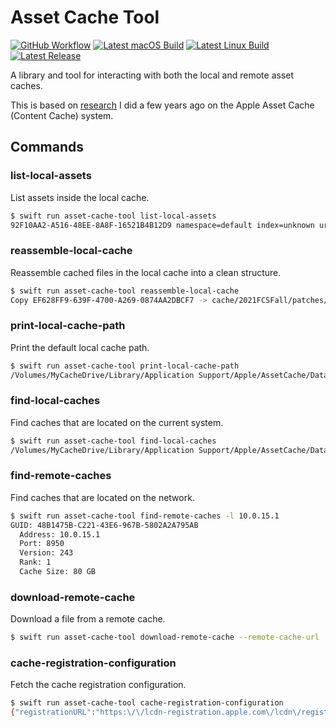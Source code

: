 # Asset Cache Tool

[![GitHub Workflow](https://github.com/kendfinger/asset-cache-tool/actions/workflows/macos.yml/badge.svg)](https://github.com/kendfinger/asset-cache-tool/actions/workflows/macos.yml)
[![Latest macOS Build](https://shields.io/badge/download-macOS%20nightly-blue)](https://nightly.link/kendfinger/asset-cache-tool/workflows/macos/main/asset-cache-tool.zip)
[![Latest Linux Build](https://shields.io/badge/download-Linux%20nightly-blue)](https://nightly.link/kendfinger/asset-cache-tool/workflows/linux/main/asset-cache-tool.zip)
[![Latest Release](https://shields.io/github/v/release/kendfinger/asset-cache-tool?display_name=tag&sort=semver)](https://github.com/kendfinger/asset-cache-tool/releases/latest)

A library and tool for interacting with both the local and remote asset caches.

This is based on [research](https://github.com/kendfinger/AppleCache) I did a few years ago on the Apple Asset Cache (Content Cache) system.

## Commands

### list-local-assets

List assets inside the local cache.

```bash
$ swift run asset-cache-tool list-local-assets
92F10AA2-A516-48EE-8A8F-16521B4B12D9 namespace=default index=unknown uri=/ios10.0/031-96898-20170613-6B3C72AA-4FA3-11E7-8777-44F3D6EEE68A/com_apple_MobileAsset_MediaSupport/a6741b0690cf20ecf4600b2249df9accf6e00690.zip
```

### reassemble-local-cache

Reassemble cached files in the local cache into a clean structure.

```bash
$ swift run asset-cache-tool reassemble-local-cache
Copy EF628FF9-639F-4700-A269-0874AA2DBCF7 -> cache/2021FCSFall/patches/002-21830/64B33144-0546-426F-9AC1-A032B2A934E0/com_apple_MobileAsset_SoftwareUpdate/a0dcd05ecac842606be647f9627bf5b1c5a7fdae.zip
```

### print-local-cache-path

Print the default local cache path.

```bash
$ swift run asset-cache-tool print-local-cache-path
/Volumes/MyCacheDrive/Library/Application Support/Apple/AssetCache/Data
```

### find-local-caches

Find caches that are located on the current system.

```bash
$ swift run asset-cache-tool find-local-caches
/Volumes/MyCacheDrive/Library/Application Support/Apple/AssetCache/Data
```

### find-remote-caches

Find caches that are located on the network.

```bash
$ swift run asset-cache-tool find-remote-caches -l 10.0.15.1
GUID: 48B1475B-C221-43E6-967B-5802A2A795AB
  Address: 10.0.15.1
  Port: 8950
  Version: 243
  Rank: 1
  Cache Size: 80 GB
```

### download-remote-cache

Download a file from a remote cache.

```bash
$ swift run asset-cache-tool download-remote-cache --remote-cache-url 'http://10.0.15.1:8950' 'https://appldnld.apple.com/myfile.zip' 'myfile.zip'
```

### cache-registration-configuration

Fetch the cache registration configuration.

```bash
$ swift run asset-cache-tool cache-registration-configuration
{"registrationURL":"https:\/\/lcdn-registration.apple.com\/lcdn\/register","certificateURL":"https:\/\/lcdn-registration.apple.com\/resource\/cert.cer","allowListedHosts":["swcdn.apple.com:80","swcdn.apple.com:443","validation.isu.apple.com:80","validation.isu.apple.com:443","appldnld.apple.com:80","oscdn.apple.com:80","oscdn.apple.com:443","swdist.apple.com:443","swdownload.apple.com:80","swdownload.apple.com:443","audiocontentdownload.apple.com:80","audiocontentdownload.apple.com:443","deimos.apple.com:80","deimos3.apple.com:80","basejumper.apple.com:80","basejumper.apple.com:443","playgrounds-assets-cdn.apple.com:443","playgrounds-cdn.apple.com:443","updates.cdn-apple.com:443","updates-http.cdn-apple.com:80","sylvan.apple.com:80","sylvan.apple.com:443","devimages-cdn.apple.com:80","devimages-cdn.apple.com:443","download.developer.apple.com:80","download.developer.apple.com:443"],"denyListURL":"http:\/\/suconfig.apple.com\/resource\/registration\/v1\/denylist.plist","whiteListedHosts":["swcdn.apple.com:80","swcdn.apple.com:443","validation.isu.apple.com:80","validation.isu.apple.com:443","appldnld.apple.com:80","oscdn.apple.com:80","oscdn.apple.com:443","swdist.apple.com:443","swdownload.apple.com:80","swdownload.apple.com:443","audiocontentdownload.apple.com:80","audiocontentdownload.apple.com:443","deimos.apple.com:80","deimos3.apple.com:80","basejumper.apple.com:80","basejumper.apple.com:443","playgrounds-assets-cdn.apple.com:443","playgrounds-cdn.apple.com:443","updates.cdn-apple.com:443","updates-http.cdn-apple.com:80","sylvan.apple.com:80","sylvan.apple.com:443","devimages-cdn.apple.com:80","devimages-cdn.apple.com:443","download.developer.apple.com:80","download.developer.apple.com:443"],"deregistrationURL":"https:\/\/lcdn-registration.apple.com\/lcdn\/deregister","whiteListedDomains":["phobos.apple.com:80","itunes.apple.com:80","itunes.apple.com:443","assets.itunes.com:80","assets.itunes.com:443"],"statisticsURL":"https:\/\/xp-cdn.apple.com\/report\/2\/xp_cdn_receipt","allowListedDomains":["phobos.apple.com:80","itunes.apple.com:80","itunes.apple.com:443","assets.itunes.com:80","assets.itunes.com:443"],"assetTypeMap":[{"map":[{"type":"swdist"}],"host":["swdist.apple.com"]},{"map":[{"type":"swdownload"}],"host":["swdownload.apple.com"]},{"map":[{"type":"swcdn"}],"host":["swcdn.apple.com"]},{"map":[{"type":"oscdn"}],"host":["oscdn.apple.com"]},{"map":[{"type":"validation"}],"host":["validation.isu.apple.com"]},{"map":[{"type":"appldnld"}],"host":["appldnld.apple.com"]},{"map":[{"type":"basejumper"}],"host":["basejumper.apple.com"]},{"map":[{"type":"playgrounds"}],"host":["playgrounds-assets-cdn.apple.com","playgrounds-cdn.apple.com"]},{"map":[{"type":"sylvan"}],"host":["sylvan.apple.com"]},{"map":[{"type":"dev"}],"host":["devimages-cdn.apple.com","download.developer.apple.com"]},{"map":[{"type":"gbnd"}],"host":["audiocontentdownload.apple.com"]},{"map":[{"type":"odr"}],"host":["odr.assets.itunes.com","odr.itunes.apple.com"]},{"map":[{"type":"itunesu"}],"host":["p1-u.itunes.apple.com","p2-u.itunes.apple.com","deimos.apple.com","deimos3.apple.com","itunesu.assets.itunes.com","itunesu.itunes.apple.com","itunesu-assets.itunes.apple.com"]},{"map":[{"type":"Apps","path":["\/*\/Purple*\/*.zip","\/*\/Purple*\/*.pkg","\/*\/Purple*\/*.ipa"]},{"type":"iBooks","path":["\/*\/Publication*\/*"]},{"type":"Movies","path":["\/*\/Video\/*f.m4v","\/*\/Video\/*f.mov"]},{"type":"Songs","path":["\/*\/Features\/*.m4p","\/*\/Features\/*.m4a","\/*\/Features\/*.mp4","\/*\/Music\/*.m4p","\/*\/Music\/*.m4a","\/*\/Music\/*.mp4"]},{"type":"itunesu","path":["\/*\/Cobalt*"]}],"host":["*.phobos.apple.com","*.v.phobos.apple.com","*.assets.itunes.com","books.itunes.apple.com","iosapps.itunes.apple.com","osxapps.itunes.apple.com"]},{"map":[{"type":"icloud","namespace":["icloud"],"path":["n\/a"]}],"host":["*"]}],"mediaTypeMap":[{"type":"iCloud","path":["n\/a"]},{"type":"iTunes U","path":["\/*\/Cobalt*","\/WebObjects\/Core.woa\/Download*","\/WebObjects\/Core.woa\/Feed*","\/WebObjects\/Core.woa\/Subscription*"]},{"type":"Books","path":["*.epub","*.ibooks"]},{"type":"Apple TV Software","path":["*[aA]pple[tT][vV]*","*tv[oO][sS]*","*\/Videos\/*.[mM][oO][vV]"]},{"type":"iOS Software","path":["*.ipa","*.ipd","*.ipsw","*.assetpack","\/ios*","\/iOS*"]},{"type":"Mac Software","path":["*.pkg","*.dmg"]},{"type":"Movies","path":["*.m4v","*.mov"]},{"type":"Music","path":["*.m4p","*.m4a","*.mp4"]},{"type":"Other"}],"blackListURL":"http:\/\/suconfig.apple.com\/resource\/registration\/v1\/blacklist.plist","establishmentURL":"https:\/\/lcdn-registration.apple.com\/lcdn\/session"}
```
